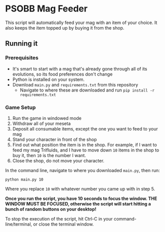 # PSOBB Mag Feeder

This script will automatically feed your mag with an item of your choice. It also keeps the item topped up by buying it from the shop.

## Running it

### Prerequisites
* It's smart to start with a mag that's already gone through all of its evolutions, so its food preferences don't change
* Python is installed on your system.
* Download `main.py` and `requirements.txt` from this repository
  * Navigate to where these are downloaded and run `pip install -r requirements.txt` 
### Game Setup
1. Run the game in windowed mode
2. Withdraw all of your meseta
3. Deposit all consumable items, except the one you want to feed to your mag
4. Stand your character in front of the shop
5. Find out what position the item is in the shop. For example, if I want to feed my mag Trifluids, and I have to move down `10` items in the shop to buy it, then `10` is the number I want.
6. Close the shop, do not move your character.


In the command line, navigate to where you downloaded `main.py`, then run:

```python main.py 10```

Where you replace `10` with whatever number you came up with in step 5.

**Once you run the script, you have 10 seconds to focus the window. THE WINDOW MUST BE FOCUSED, otherwise the script will start hitting a bunch of random buttons on your desktop!**

To stop the execution of the script, hit Ctrl-C in your command-line/terminal, or close the terminal window.